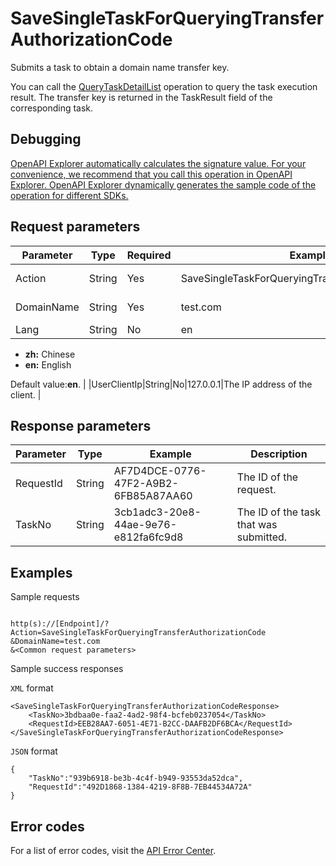 # SaveSingleTaskForQueryingTransferAuthorizationCode

Submits a task to obtain a domain name transfer key.

You can call the [QueryTaskDetailList](~~67710~~) operation to query the task execution result. The transfer key is returned in the TaskResult field of the corresponding task.

## Debugging

[OpenAPI Explorer automatically calculates the signature value. For your convenience, we recommend that you call this operation in OpenAPI Explorer. OpenAPI Explorer dynamically generates the sample code of the operation for different SDKs.](https://api.aliyun.com/#product=Domain&api=SaveSingleTaskForQueryingTransferAuthorizationCode&type=RPC&version=2018-01-29)

## Request parameters

|Parameter|Type|Required|Example|Description|
|---------|----|--------|-------|-----------|
|Action|String|Yes|SaveSingleTaskForQueryingTransferAuthorizationCode|The operation that you want to perform. Set the value to **SaveSingleTaskForQueryingTransferAuthorizationCode**. |
|DomainName|String|Yes|test.com|The domain name for which you want to obtain the transfer key. |
|Lang|String|No|en|The language of the error message to return. Valid values:

-   **zh:** Chinese
-   **en:** English

Default value:**en**. |
|UserClientIp|String|No|127.0.0.1|The IP address of the client. |

## Response parameters

|Parameter|Type|Example|Description|
|---------|----|-------|-----------|
|RequestId|String|AF7D4DCE-0776-47F2-A9B2-6FB85A87AA60|The ID of the request. |
|TaskNo|String|3cb1adc3-20e8-44ae-9e76-e812fa6fc9d8|The ID of the task that was submitted. |

## Examples

Sample requests

```

http(s)://[Endpoint]/? Action=SaveSingleTaskForQueryingTransferAuthorizationCode
&DomainName=test.com
&<Common request parameters>

```

Sample success responses

`XML` format

```
<SaveSingleTaskForQueryingTransferAuthorizationCodeResponse>
    <TaskNo>3bdbaa0e-faa2-4ad2-98f4-bcfeb0237054</TaskNo>
    <RequestId>EEB28AA7-6051-4E71-B2CC-DAAFB2DF6BCA</RequestId>
</SaveSingleTaskForQueryingTransferAuthorizationCodeResponse>
```

`JSON` format

```
{
	"TaskNo":"939b6918-be3b-4c4f-b949-93553da52dca",
	"RequestId":"492D1868-1384-4219-8F8B-7EB44534A72A"
}
```

## Error codes

For a list of error codes, visit the [API Error Center](https://error-center.alibabacloud.com/status/product/Domain).


